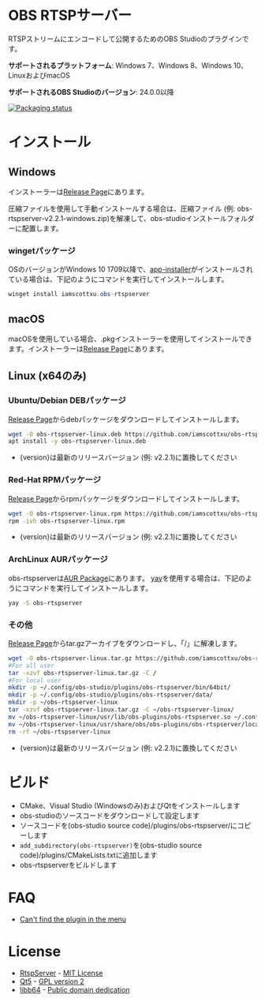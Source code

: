 # OBS RTSPサーバー

RTSPストリームにエンコードして公開するためのOBS Studioのプラグインです。

**サポートされるプラットフォーム**: Windows 7、Windows 8、Windows 10、LinuxおよびmacOS

**サポートされるOBS Studioのバージョン**: 24.0.0以降

[![Packaging status](https://repology.org/badge/vertical-allrepos/obs-rtspserver.svg)](https://repology.org/project/obs-rtspserver/versions)

# インストール
## Windows
インストーラーは[Release Page](https://github.com/iamscottxu/obs-rtspserver/releases)にあります。

圧縮ファイルを使用して手動インストールする場合は、圧縮ファイル (例: obs-rtspserver-v2.2.1-windows.zip)を解凍して、obs-studioインストールフォルダーに配置します。

### wingetパッケージ
OSのバージョンがWindows 10 1709以降で、[app-installer](https://www.microsoft.com/store/productId/9NBLGGH4NNS1)がインストールされている場合は、下記のようにコマンドを実行してインストールします。

```powershell
winget install iamscottxu.obs-rtspserver
```

## macOS
macOSを使用している場合、.pkgインストーラーを使用してインストールできます。インストーラーは[Release Page](https://github.com/iamscottxu/obs-rtspserver/releases)にあります。

## Linux (x64のみ)
### Ubuntu/Debian DEBパッケージ
[Release Page](https://github.com/iamscottxu/obs-rtspserver/releases)からdebパッケージをダウンロードしてインストールします。

```bash
wget -O obs-rtspserver-linux.deb https://github.com/iamscottxu/obs-rtspserver/releases/download/{version}/obs-rtspserver-{version}-linux.deb
apt install -y obs-rtspserver-linux.deb
```
* {version}は最新のリリースバージョン (例: v2.2.1)に置換してください

### Red-Hat RPMパッケージ
[Release Page](https://github.com/iamscottxu/obs-rtspserver/releases)からrpmパッケージをダウンロードしてインストールします。

```bash
wget -O obs-rtspserver-linux.rpm https://github.com/iamscottxu/obs-rtspserver/releases/download/{version}/obs-rtspserver-{version}-linux.rpm
rpm -ivh obs-rtspserver-linux.rpm
```
* {version}は最新のリリースバージョン (例: v2.2.1)に置換してください

### ArchLinux AURパッケージ
obs-rtspserverは[AUR Package](https://aur.archlinux.org/packages/?O=0&K=obs-rtspserver)にあります。
[yay](https://github.com/Jguer/yay)を使用する場合は、下記のようにコマンドを実行してインストールします。

```bash
yay -S obs-rtspserver
```

### その他
[Release Page](https://github.com/iamscottxu/obs-rtspserver/releases)からtar.gzアーカイブをダウンロードし、「/」に解凍します。

```bash
wget -O obs-rtspserver-linux.tar.gz https://github.com/iamscottxu/obs-rtspserver/releases/download/{version}/obs-rtspserver-{version}-linux.tar.gz
#For all user
tar -xzvf obs-rtspserver-linux.tar.gz -C /
#For local user
mkdir -p ~/.config/obs-studio/plugins/obs-rtspserver/bin/64bit/
mkdir -p ~/.config/obs-studio/plugins/obs-rtspserver/data/
mkdir -p ~/obs-rtspserver-linux
tar -xzvf obs-rtspserver-linux.tar.gz -C ~/obs-rtspserver-linux/
mv ~/obs-rtspserver-linux/usr/lib/obs-plugins/obs-rtspserver.so ~/.config/obs-studio/plugins/obs-rtspserver/bin/64bit/obs-rtspserver.so
mv ~/obs-rtspserver-linux/usr/share/obs/obs-plugins/obs-rtspserver/locale ~/.config/obs-studio/plugins/obs-rtspserver/data/locale
rm -rf ~/obs-rtspserver-linux
```
* {version}は最新のリリースバージョン (例: v2.2.1)に置換してください


# ビルド
* CMake、Visual Studio (Windowsのみ)およびQtをインストールします
* obs-studioのソースコードをダウンロードして設定します
* ソースコードを(obs-studio source code)/plugins/obs-rtspserver/にコピーします
* `add_subdirectory(obs-rtspserver)`を(obs-studio source code)/plugins/CMakeLists.txtに追加します
* obs-rtspserverをビルドします

# FAQ
* [Can't find the plugin in the menu](https://github.com/iamscottxu/obs-rtspserver/wiki/FAQ#cant-find-the-plugin-in-the-menu)

# License
* [RtspServer](https://github.com/PHZ76/RtspServer/) - [MIT License](https://github.com/PHZ76/RtspServer/blob/master/LICENSE)
* [Qt5](https://www.qt.io/) - [GPL version 2](https://doc.qt.io/qt-5/licensing.html)
* [libb64](https://sourceforge.net/projects/libb64/) - [Public domain dedication](https://sourceforge.net/p/libb64/git/ci/master/tree/LICENSE)
